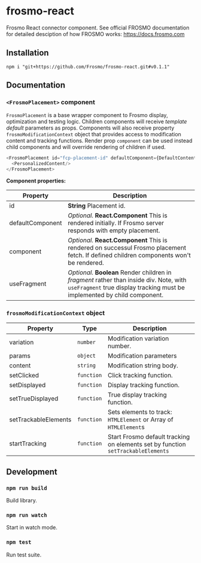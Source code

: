 # frosmo-react

Frosmo React connector component. See official FROSMO documentation for detailed desciption of how FROSMO works: https://docs.frosmo.com 

## Installation

```
npm i "git+https://github.com/Frosmo/frosmo-react.git#v0.1.1"
```

## Documentation

### `<FrosmoPlacement>` component

`FrosmoPlacement` is a base wrapper component to Frosmo display, optimization and testing logic. Children components
will receive _template default_ parameters as props. Components will also receive property `frosmoModificationContext`
object that provides access to modification content and tracking functions. Render prop `component` can be used instead
child components and will override rendering of children if used.

```js
<FrosmoPlacement id="fcp-placement-id" defaultComponent={DefaultContent}>
  <PersonalizedContent/>
</FrosmoPlacement>
```

**Component properties:**

| Property         | Description                 |
|------------------|-----------------------------|
| id               | **String** Placement id.    |
| defaultComponent | _Optional._ **React.Component** This is rendered initially. If Frosmo server responds with empty placement. |
| component        | _Optional._ **React.Component** This is rendered on successul Frosmo placement fetch. If defined children components won't be rendered. |
| useFragment      | _Optional._ **Boolean** Render children in _fragment_ rather than inside div. Note, with `useFragment` true display tracking must be implemented by child component. |

### `frosmoModificationContext` object

| Property              | Type       | Description                 |
|-----------------------|------------|-----------------------------|
| variation             | `number`   | Modification variation number. |
| params                | `object`   | Modification parameters |
| content               | `string`   | Modification string body. |
| setClicked            | `function` | Click tracking function. |
| setDisplayed          | `function` | Display tracking function.|
| setTrueDisplayed      | `function` | True display tracking function.|
| setTrackableElements  | `function` | Sets elements to track: `HTMLElement` or Array of `HTMLElement`s |
| startTracking         | `function` | Start Frosmo default tracking on elements set by function `setTrackableElements` |

## Development
### `npm run build`

Build library.

### `npm run watch`

Start in watch mode.

### `npm test`

Run test suite.

